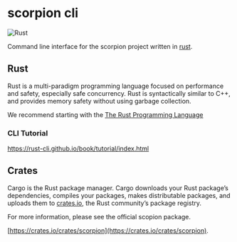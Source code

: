 # scorpion cli

![Rust](https://github.com/scorpion/cli/workflows/Rust/badge.svg)

Command line interface for the scorpion project written in [rust](https://www.rust-lang.org).

## Rust

Rust is a multi-paradigm programming language focused on performance and safety, especially safe concurrency. Rust is syntactically similar to C++, and provides memory safety without using garbage collection.

We recommend starting with the [The Rust Programming Language](https://doc.rust-lang.org/book/)

### CLI Tutorial

<https://rust-cli.github.io/book/tutorial/index.html>

## Crates

Cargo is the Rust package manager. Cargo downloads your Rust package’s dependencies, compiles your packages, makes distributable packages, and uploads them to [crates.io](https://crates.io), the Rust community’s package registry.

For more information, please see the official scopion package.

[https://crates.io/crates/scorpion](https://crates.io/crates/scorpion).
